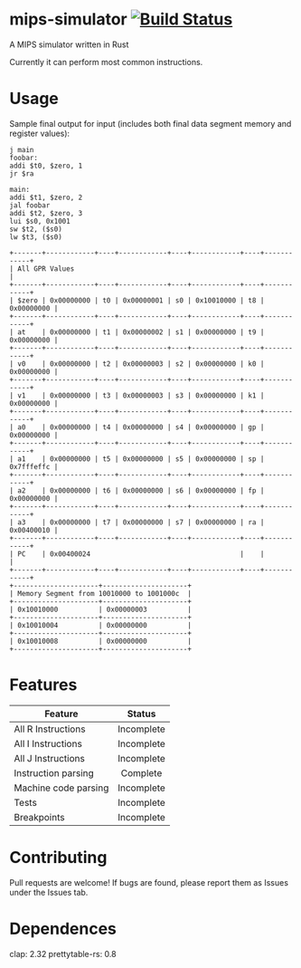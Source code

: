 # mips-simulator [![Build Status](https://travis-ci.org/salahsheikh/mips-simulator.svg?branch=master)](https://travis-ci.org/salahsheikh/mips-simulator)
A MIPS simulator written in Rust

Currently it can perform most common instructions.

# Usage


Sample final output for input (includes both final data segment memory and register values): 
```assembly 
j main
foobar:
addi $t0, $zero, 1
jr $ra

main:
addi $t1, $zero, 2
jal foobar
addi $t2, $zero, 3
lui $s0, 0x1001
sw $t2, ($s0)
lw $t3, ($s0)
```
```
+-------+------------+----+------------+----+------------+----+------------+
| All GPR Values                                                           |
+-------+------------+----+------------+----+------------+----+------------+
| $zero | 0x00000000 | t0 | 0x00000001 | s0 | 0x10010000 | t8 | 0x00000000 |
+-------+------------+----+------------+----+------------+----+------------+
| at    | 0x00000000 | t1 | 0x00000002 | s1 | 0x00000000 | t9 | 0x00000000 |
+-------+------------+----+------------+----+------------+----+------------+
| v0    | 0x00000000 | t2 | 0x00000003 | s2 | 0x00000000 | k0 | 0x00000000 |
+-------+------------+----+------------+----+------------+----+------------+
| v1    | 0x00000000 | t3 | 0x00000003 | s3 | 0x00000000 | k1 | 0x00000000 |
+-------+------------+----+------------+----+------------+----+------------+
| a0    | 0x00000000 | t4 | 0x00000000 | s4 | 0x00000000 | gp | 0x00000000 |
+-------+------------+----+------------+----+------------+----+------------+
| a1    | 0x00000000 | t5 | 0x00000000 | s5 | 0x00000000 | sp | 0x7fffeffc |
+-------+------------+----+------------+----+------------+----+------------+
| a2    | 0x00000000 | t6 | 0x00000000 | s6 | 0x00000000 | fp | 0x00000000 |
+-------+------------+----+------------+----+------------+----+------------+
| a3    | 0x00000000 | t7 | 0x00000000 | s7 | 0x00000000 | ra | 0x00400010 |
+-------+------------+----+------------+----+------------+----+------------+
| PC    | 0x00400024                                     |    |            |
+-------+------------+----+------------+----+------------+----+------------+
+---------------------+---------------------+
| Memory Segment from 10010000 to 1001000c  |
+---------------------+---------------------+
| 0x10010000          | 0x00000003          |
+---------------------+---------------------+
| 0x10010004          | 0x00000000          |
+---------------------+---------------------+
| 0x10010008          | 0x00000000          |
+---------------------+---------------------+
```

# Features

| Feature  | Status |
| ------------- | :-------------: |
| All R Instructions  | Incomplete  |
| All I Instructions  | Incomplete  |
| All J Instructions | Incomplete |
| Instruction parsing | Complete |
| Machine code parsing | Incomplete |
| Tests | Incomplete |
| Breakpoints | Incomplete |

# Contributing

Pull requests are welcome! If bugs are found, please report them as Issues under the Issues tab.

# Dependences 
clap: 2.32
prettytable-rs: 0.8
